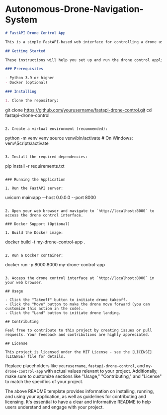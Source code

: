 # Autonomous-Drone-Navigation-System

```markdown
# FastAPI Drone Control App

This is a simple FastAPI-based web interface for controlling a drone using the DJITelloPy library. The interface provides endpoints for taking off, landing, and moving the drone forward.

## Getting Started

These instructions will help you set up and run the drone control application on your local machine.

### Prerequisites

- Python 3.9 or higher
- Docker (optional)

### Installing

1. Clone the repository:

   ```
   git clone https://github.com/yourusername/fastapi-drone-control.git
   cd fastapi-drone-control
   ```

2. Create a virtual environment (recommended):

   ```
   python -m venv venv
   source venv/bin/activate  # On Windows: venv\Scripts\activate
   ```

3. Install the required dependencies:

   ```
   pip install -r requirements.txt
   ```

### Running the Application

1. Run the FastAPI server:

   ```
   uvicorn main:app --host 0.0.0.0 --port 8000
   ```

2. Open your web browser and navigate to `http://localhost:8000` to access the drone control interface.

### Docker Support (Optional)

1. Build the Docker image:

   ```
   docker build -t my-drone-control-app .
   ```

2. Run a Docker container:

   ```
   docker run -p 8000:8000 my-drone-control-app
   ```

3. Access the drone control interface at `http://localhost:8000` in your web browser.

## Usage

- Click the "Takeoff" button to initiate drone takeoff.
- Click the "Move" button to make the drone move forward (you can customize this action in the code).
- Click the "Land" button to initiate drone landing.

## Contributing

Feel free to contribute to this project by creating issues or pull requests. Your feedback and contributions are highly appreciated.

## License

This project is licensed under the MIT License - see the [LICENSE](LICENSE) file for details.
```

Replace placeholders like `yourusername`, `fastapi-drone-control`, and `my-drone-control-app` with actual values relevant to your project. Additionally, make sure to customize sections like "Usage," "Contributing," and "License" to match the specifics of your project.

The above README template provides information on installing, running, and using your application, as well as guidelines for contributing and licensing. It's essential to have a clear and informative README to help users understand and engage with your project.
